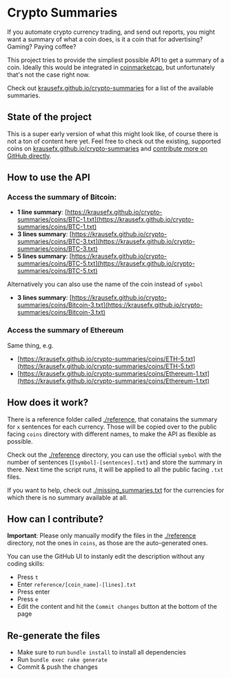 # Crypto Summaries

If you automate crypto currency trading, and send out reports, you might want a summary of what a coin does, is it a coin that for advertising? Gaming? Paying coffee? 

This project tries to provide the simpliest possible API to get a summary of a coin. Ideally this would be integrated in [coinmarketcap](https://coinmarketcap.com), but unfortunately that's not the case right now.

Check out [krausefx.github.io/crypto-summaries](https://krausefx.github.io/crypto-summaries/) for a list of the available summaries.

## State of the project

This is a super early version of what this might look like, of course there is not a ton of content here yet. Feel free to check out the existing, supported coins on [krausefx.github.io/crypto-summaries](https://krausefx.github.io/crypto-summaries/) and [contribute more on GitHub directly](#how-can-i-contribute).

## How to use the API

### Access the summary of Bitcoin:

- **1 line summary**: [https://krausefx.github.io/crypto-summaries/coins/BTC-1.txt](https://krausefx.github.io/crypto-summaries/coins/BTC-1.txt)
- **3 lines summary**: [https://krausefx.github.io/crypto-summaries/coins/BTC-3.txt](https://krausefx.github.io/crypto-summaries/coins/BTC-3.txt)
- **5 lines summary**: [https://krausefx.github.io/crypto-summaries/coins/BTC-5.txt](https://krausefx.github.io/crypto-summaries/coins/BTC-5.txt)

Alternatively you can also use the name of the coin instead of `symbol`

- **3 lines summary**: [https://krausefx.github.io/crypto-summaries/coins/Bitcoin-3.txt](https://krausefx.github.io/crypto-summaries/coins/Bitcoin-3.txt)

### Access the summary of Ethereum

Same thing, e.g. 

- [https://krausefx.github.io/crypto-summaries/coins/ETH-5.txt](https://krausefx.github.io/crypto-summaries/coins/ETH-5.txt)
- [https://krausefx.github.io/crypto-summaries/coins/Ethereum-1.txt](https://krausefx.github.io/crypto-summaries/coins/Ethereum-1.txt)

## How does it work?

There is a reference folder called [./reference](./reference), that conatains the summary for `x` sentences for each currency. Those will be copied over to the public facing `coins` directory with different names, to make the API as flexible as possible.

Check out the [./reference](./reference) directory, you can use the official `symbol` with the number of sentences (`[symbol]-[sentences].txt`) and store the summary in there. Next time the script runs, it will be applied to all the public facing `.txt` files.

If you want to help, check out [./missing_summaries.txt](./missing_summaries.txt) for the currencies for which there is no summary available at all.

## How can I contribute?

**Important**: Please only manually modify the files in the [./reference](./reference) directory, not the ones in `coins`, as those are the auto-generated ones. 

You can use the GitHub UI to instanly edit the description without any coding skills:

- Press `t`
- Enter `reference/[coin_name]-[lines].txt`
- Press enter
- Press `e`
- Edit the content and hit the `Commit changes` button at the bottom of the page

## Re-generate the files

- Make sure to run `bundle install` to install all dependencies
- Run `bundle exec rake generate`
- Commit & push the changes
